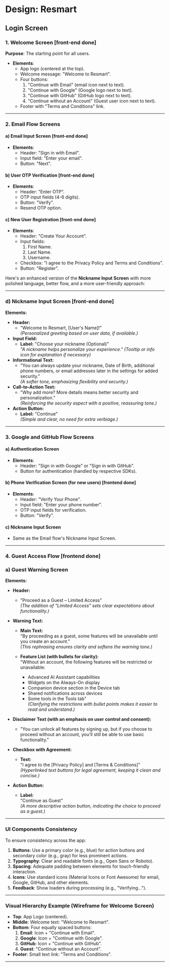 # **Design: Resmart**

## **Login Screen**

### **1. Welcome Screen** [front-end done]
**Purpose**: The starting point for all users.
- **Elements**:
  - App logo (centered at the top).
  - Welcome message: "Welcome to Resmart".
  - Four buttons:
    1. "Continue with Email" (email icon next to text).
    2. "Continue with Google" (Google logo next to text).
    3. "Continue with GitHub" (GitHub logo next to text).
    4. "Continue without an Account" (Guest user icon next to text).
  - Footer with "Terms and Conditions" link.

---

### **2. Email Flow Screens**

#### a) **Email Input Screen**              [front-end done]
- **Elements**:
  - Header: "Sign in with Email".
  - Input field: "Enter your email".
  - Button: "Next".

#### b) **User OTP Verification**          [front-end done]
- **Elements**:
  - Header: "Enter OTP".
  - OTP input fields (4-6 digits).
  - Button: "Verify".
  - Resend OTP option.

#### c) **New User Registration**           [front-end done]
- **Elements**:
  - Header: "Create Your Account".
  - Input fields:
    1. First Name.
    2. Last Name.
    3. Username.
  - Checkbox: "I agree to the Privacy Policy and Terms and Conditions".
  - Button: "Register".

Here's an enhanced version of the **Nickname Input Screen** with more polished language, better flow, and a more user-friendly approach:

---

### **d) Nickname Input Screen**                [front-end done]

**Elements:**
- **Header:**  
   - "Welcome to Resmart, [User's Name]!"  
     _(Personalized greeting based on user data, if available.)_
- **Input Field:**  
   - **Label:** "Choose your nickname (Optional)"  
     _"A nickname helps personalize your experience."_
     _(Tooltip or info icon for explanation if necessary)_
- **Informational Text:**  
   - "You can always update your nickname, Date of Birth, additional phone numbers, or email addresses later in the settings for added security."  
     _(A softer tone, emphasizing flexibility and security.)_
- **Call-to-Action Text:**  
   - "Why add more? More details means better security and personalization."  
     _(Reinforcing the security aspect with a positive, reassuring tone.)_
- **Action Button:**  
   - **Label:** "Continue"  
     _(Simple and clear, no need for extra verbiage.)_

---

### **3. Google and GitHub Flow Screens**

#### a) **Authentication Screen**
- **Elements**:
  - Header: "Sign in with Google" or "Sign in with GitHub".
  - Button for authentication (handled by respective SDKs).

#### b) **Phone Verification Screen** (for new users) [frontend done]
- **Elements**:
  - Header: "Verify Your Phone".
  - Input field: "Enter your phone number".
  - OTP input fields for verification.
  - Button: "Verify".

#### c) **Nickname Input Screen**
- Same as the Email flow's Nickname Input Screen.

---

### **4. Guest Access Flow**                         [frontend done]

### **a) Guest Warning Screen** 

**Elements:**
- **Header:**  
   - "Proceed as a Guest – Limited Access"  
     _(The addition of "Limited Access" sets clear expectations about functionality.)_

- **Warning Text:**  
   - **Main Text:**  
     "By proceeding as a guest, some features will be unavailable until you create an account."  
     _(This rephrasing ensures clarity and softens the warning tone.)_

   - **Feature List (with bullets for clarity):**  
     "Without an account, the following features will be restricted or unavailable:  
     - Advanced AI Assistant capabilities  
     - Widgets on the Always-On display  
     - Companion device section in the Device tab  
     - Shared notifications across devices  
     - Some tools in the Tools tab"  
     _(Clarifying the restrictions with bullet points makes it easier to read and understand.)_

- **Disclaimer Text (with an emphasis on user control and consent):**  
   - "You can unlock all features by signing up, but if you choose to proceed without an account, you'll still be able to use basic functionality."

- **Checkbox with Agreement:**  
   - **Text:**  
     "I agree to the [Privacy Policy] and [Terms & Conditions]"  
     _(Hyperlinked text buttons for legal agreement, keeping it clean and concise.)_

- **Action Button:**  
   - **Label:**  
     "Continue as Guest"  
     _(A more descriptive action button, indicating the choice to proceed as a guest.)_

--- 

### **UI Components Consistency**
To ensure consistency across the app:
1. **Buttons**: Use a primary color (e.g., blue) for action buttons and secondary color (e.g., gray) for less prominent actions.
2. **Typography**: Clear and readable fonts (e.g., Open Sans or Roboto).
3. **Spacing**: Adequate padding between elements for touch-friendly interaction.
4. **Icons**: Use standard icons (Material Icons or Font Awesome) for email, Google, GitHub, and other elements.
5. **Feedback**: Show loaders during processing (e.g., "Verifying...").

---

### **Visual Hierarchy Example (Wireframe for Welcome Screen)**

- **Top**: App Logo (centered).
- **Middle**: Welcome text: "Welcome to Resmart".
- **Bottom**: Four equally spaced buttons:
  1. **Email**: Icon + "Continue with Email".
  2. **Google**: Icon + "Continue with Google".
  3. **GitHub**: Icon + "Continue with GitHub".
  4. **Guest**: "Continue without an Account".
- **Footer**: Small text link: "Terms and Conditions".

---